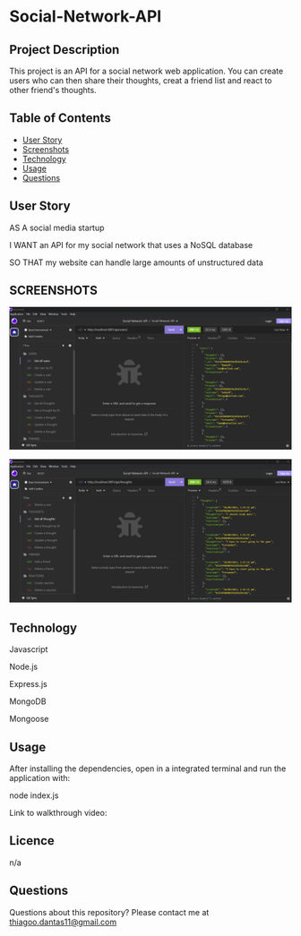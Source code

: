 # Social-Network-API

## Project Description

This project is an API for a social network web application. You can create users who can then share their thoughts, creat a friend list and react to other friend's thoughts.

## Table of Contents

- [User Story](#user-story)
- [Screenshots](#screenshots)
- [Technology](#technology)
- [Usage](#usage)
- [Questions](#questions)

## User Story

AS A social media startup

I WANT an API for my social network that uses a NoSQL database

SO THAT my website can handle large amounts of unstructured data

## SCREENSHOTS

![Tech Blog](https://github.com/Dantas11/Social-Network-API/blob/main/public/images/social-network.png)

![Tech Blog](https://github.com/Dantas11/Social-Network-API/blob/main/public/images/social-network-2.png)

## Technology

Javascript

Node.js

Express.js

MongoDB

Mongoose

## Usage

After installing the dependencies, open in a integrated terminal and run the application with:

node index.js

Link to walkthrough video: 

## Licence

n/a

## Questions

Questions about this repository? Please contact me at thiagoo.dantas11@gmail.com
